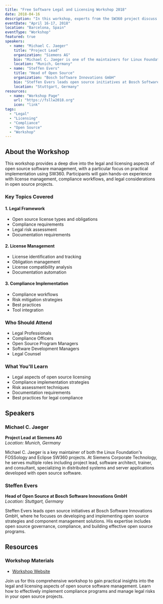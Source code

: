 ```yaml
---
title: "Free Software Legal and Licensing Workshop 2018"
date: 2018-04-16
description: "In this workshop, experts from the SW360 project discuss the legal and licensing aspects of open source software management. The session focuses on practical approaches to handling software licenses, compliance requirements, and legal considerations in open source projects."
eventDate: "April 16-17, 2018"
location: "Barcelona, Spain"
eventType: "Workshop"
featured: true
speakers:
  - name: "Michael C. Jaeger"
    title: "Project Lead"
    organization: "Siemens AG"
    bio: "Michael C. Jaeger is one of the maintainers for Linux Foundation's FOSSology and Eclipse SW360 projects, both available on Github and both in the area of OSS handling w.r.t. license compliance and component management. At Siemens Corporate Technology in Munich, Germany, Michael works in several roles as project lead, software architect, trainer and consultant for distributed systems, server applications and their development with open source software."
    location: "Munich, Germany"
  - name: "Steffen Evers"
    title: "Head of Open Source"
    organization: "Bosch Software Innovations GmbH"
    bio: "Steffen Evers leads open source initiatives at Bosch Software Innovations GmbH, focusing on open source strategy and component management solutions. His expertise includes implementing effective open source governance and compliance programs."
    location: "Stuttgart, Germany"
resources:
  - name: "Workshop Page"
    url: "https://fsllw2018.org"
    icon: "link"
tags:
  - "Legal"
  - "Licensing"
  - "Compliance"
  - "Open Source"
  - "Workshop"
---
```


## About the Workshop

This workshop provides a deep dive into the legal and licensing aspects of open source software management, with a particular focus on practical implementation using SW360. Participants will gain hands-on experience with license management, compliance workflows, and legal considerations in open source projects.

### Key Topics Covered

#### 1. Legal Framework
- Open source license types and obligations
- Compliance requirements
- Legal risk assessment
- Documentation requirements

#### 2. License Management
- License identification and tracking
- Obligation management
- License compatibility analysis
- Documentation automation

#### 3. Compliance Implementation
- Compliance workflows
- Risk mitigation strategies
- Best practices
- Tool integration

### Who Should Attend
- Legal Professionals
- Compliance Officers
- Open Source Program Managers
- Software Development Managers
- Legal Counsel

### What You'll Learn
- Legal aspects of open source licensing
- Compliance implementation strategies
- Risk assessment techniques
- Documentation requirements
- Best practices for legal compliance

## Speakers

### Michael C. Jaeger
**Project Lead at Siemens AG**  
*Location: Munich, Germany*

Michael C. Jaeger is a key maintainer of both the Linux Foundation's FOSSology and Eclipse SW360 projects. At Siemens Corporate Technology, he serves multiple roles including project lead, software architect, trainer, and consultant, specializing in distributed systems and server applications developed with open source software.

### Steffen Evers
**Head of Open Source at Bosch Software Innovations GmbH**  
*Location: Stuttgart, Germany*

Steffen Evers leads open source initiatives at Bosch Software Innovations GmbH, where he focuses on developing and implementing open source strategies and component management solutions. His expertise includes open source governance, compliance, and building effective open source programs.

## Resources

### Workshop Materials
- [Workshop Website](https://fsllw2018.org)

Join us for this comprehensive workshop to gain practical insights into the legal and licensing aspects of open source software management. Learn how to effectively implement compliance programs and manage legal risks in your open source projects.
